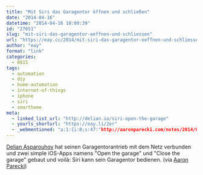 ```yaml
---
title: "Mit Siri das Garagentor öffnen und schließen"
date: "2014-04-16"
datetime: "2014-04-16 10:00:39"
id: "27651"
slug: "mit-siri-das-garagentor-oeffnen-und-schliessen"
url: "https://eay.cc/2014/mit-siri-das-garagentor-oeffnen-und-schliessen/"
author: "eay"
format: "link"
categories:
  - 0815
tags:
  - automation
  - diy
  - home-automation
  - internet-of-things
  - iphone
  - siri
  - smarthome
meta:
  - linked_list_url: "http://delian.io/siri-open-the-garage"
  - yourls_shorturl: "https://eay.li/2er"
  - _webmentioned: "a:1:{i:0;s:47:"http://aaronparecki.com/notes/2014/04/06/2/siri";}"
---
```


[Delian Asparouhov](http://delian.io/) hat seinen Garagentorantrieb mit dem Netz verbunden und zwei simple iOS-Apps namens "Open the garage" und "Close the garage" gebaut und voilà: Siri kann sein Garagentor bedienen. (via [Aaron Parecki](http://aaronparecki.com/notes/2014/04/06/2/siri))
